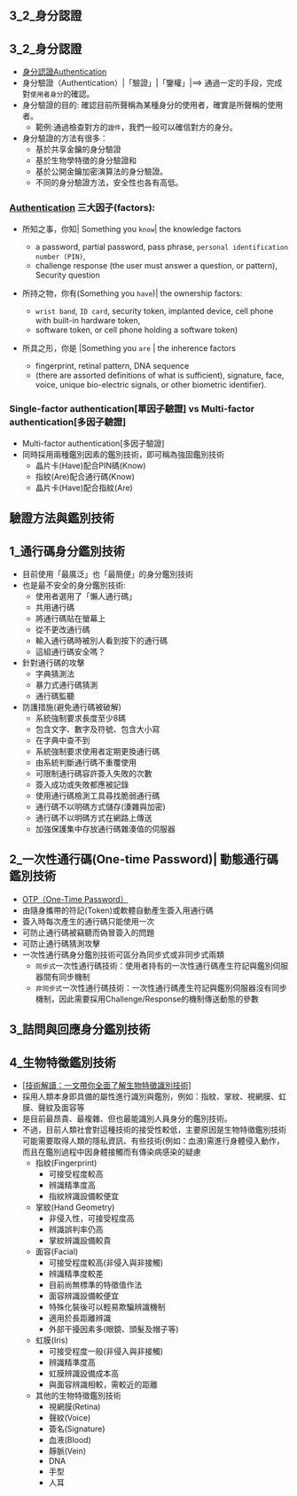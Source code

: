 ## 3_2_身分認證
## 3_2_身分認證

- [身分認證Authentication](https://en.wikipedia.org/wiki/Authentication)
- 身分驗證（Authentication）|「驗證」|「鑒權」|==> 通過一定的手段，完成對`使用者身分`的確認。
- 身分驗證的目的: 確認目前所聲稱為某種身分的使用者，確實是所聲稱的使用者。
  - 範例:通過檢查對方的`證件`，我們一般可以確信對方的身分。
- 身分驗證的方法有很多：
  - 基於共享金鑰的身分驗證
  - 基於生物學特徵的身分驗證和
  - 基於公開金鑰加密演算法的身分驗證。
  - 不同的身分驗證方法，安全性也各有高低。

### [Authentication](https://en.wikipedia.org/wiki/Authentication) 三大因子(factors):

- 所知之事，你知| Something you `know`| the knowledge factors
  - a password, partial password, pass phrase, `personal identification number (PIN)`, 
  - challenge response (the user must answer a question, or pattern), Security question

- 所持之物，你有(Something you `have`)| the ownership factors:
  - `wrist band`, `ID card`, security token, implanted device, cell phone with built-in hardware token, 
  - software token, or cell phone holding a software token)

- 所具之形，你是 |Something you `are` | the inherence factors
  - fingerprint, retinal pattern, DNA sequence 
  - (there are assorted definitions of what is sufficient), signature, face, voice, unique bio-electric signals, or other biometric identifier).

### Single-factor authentication[單因子驗證] vs  Multi-factor authentication[多因子驗證]

- Multi-factor authentication[多因子驗證]
- 同時採用兩種鑑別因素的鑑別技術，即可稱為強固鑑別技術
  - 晶片卡(Have)配合PIN碼(Know)
  - 指紋(Are)配合通行碼(Know)
  - 晶片卡(Have)配合指紋(Are)

## 驗證方法與鑑別技術

## 1_通行碼身分鑑別技術
- 目前使用「最廣泛」也「最簡便」的身分鑑別技術
- 也是最不安全的身分鑑別技術:
  - 使用者選用了「懶人通行碼」
  - 共用通行碼
  - 將通行碼貼在螢幕上
  - 從不更改通行碼
  - 輸入通行碼時被別人看到按下的通行碼
  - 這組通行碼安全嗎？
- 針對通行碼的攻擊
  - 字典猜測法
  - 暴力式通行碼猜測
  - 通行碼監聽
- 防護措施(避免通行碼被破解)
  - 系統強制要求長度至少8碼
  - 包含文字、數字及符號、包含大小寫
  - 在字典中查不到
  - 系統強制要求使用者定期更換通行碼
  - 由系統判斷通行碼不重覆使用
  - 可限制通行碼容許簽入失敗的次數
  - 簽入成功或失敗都應被記錄
  - 使用通行碼檢測工具尋找脆弱通行碼
  - 通行碼不以明碼方式儲存(湊雜與加密)
  - 通行碼不以明碼方式在網路上傳送
  - 加強保護集中存放通行碼雜湊值的伺服器

## 2_一次性通行碼(One-time Password)| 動態通行碼 鑑別技術 
- [OTP（One-Time Password）](https://en.wikipedia.org/wiki/One-time_password)
- 由隨身攜帶的符記(Token)或軟體自動產生簽入用通行碼
- 簽入時每次產生的通行碼只能使用一次
- 可防止通行碼被竊聽而偽冒簽入的問題
- 可防止通行碼猜測攻擊
- 一次性通行碼身分鑑別技術可區分為同步式或非同步式兩類
  - `同步式`一次性通行碼技術：使用者持有的一次性通行碼產生符記與鑑別伺服器間有同步機制
  - `非同步式`一次性通行碼技術：一次性通行碼產生符記與鑑別伺服器沒有同步機制，因此需要採用Challenge/Response的機制傳送動態的參數



## 3_詰問與回應身分鑑別技術

## 4_生物特徵鑑別技術  
- [[技術解讀：一文帶你全面了解生物特徵識別技術]](https://kknews.cc/science/kyqr28q.html)
- 採用人類本身即具備的屬性進行識別與鑑別，例如：指紋、掌紋、視網膜、虹膜、聲紋及面容等
- 是目前最昂貴、最複雜、但也最能識別人員身分的鑑別技術。
- 不過，目前人類社會對這種技術的接受性較低，主要原因是生物特徵鑑別技術可能需要取得人類的隱私資訊、有些技術(例如：血液)需進行身體侵入動作，而且在鑑別過程中因身體接觸而有傳染病感染的疑慮
    - 指紋(Fingerprint)
      - 可接受程度較高
      - 辨識精準度高
      - 指紋辨識設備較便宜
    - 掌紋(Hand Geometry)
      - 非侵入性，可接受程度高
      - 辨識誤判率仍高
      - 掌紋辨識設備較貴
    - 面容(Facial)
      - 可接受程度較高(非侵入與非接觸)
      - 辨識精準度較差
      - 目前尚無標準的特徵值作法
      - 面容辨識設備較便宜
      - 特殊化裝後可以輕易欺騙辨識機制
      - 適用於長距離辨識
      - 外部干擾因素多(眼鏡、頭髮及帽子等)
    - 虹膜(Iris)
      - 可接受程度一般(非侵入與非接觸)
      - 辨識精準度高
      - 虹膜辨識設備成本高
      - 與面容辨識相較，需較近的距離
    - 其他的生物特徵鑑別技術
      - 視網膜(Retina)
      - 聲紋(Voice)
      - 簽名(Signature)
      - 血液(Blood)
      - 靜脈(Vein)
      - DNA
      - 手型
      - 人耳


